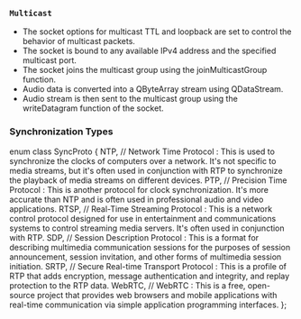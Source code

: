 
### `Multicast`

- The socket options for multicast TTL and loopback are set to control the behavior of multicast packets.
- The socket is bound to any available IPv4 address and the specified multicast port.
- The socket joins the multicast group using the joinMulticastGroup function.
- Audio data is converted into a QByteArray stream using QDataStream.
- Audio stream is then sent to the multicast group using the writeDatagram function of the socket. 



### Synchronization Types


enum class SyncProto {
    NTP,       // Network Time Protocol : This is used to synchronize the clocks of computers over a network. It's not specific to media streams, but it's often used in conjunction with RTP to synchronize the playback of media streams on different devices.
    PTP,       // Precision Time Protocol : This is another protocol for clock synchronization. It's more accurate than NTP and is often used in professional audio and video applications.
    RTSP,      // Real-Time Streaming Protocol : This is a network control protocol designed for use in entertainment and communications systems to control streaming media servers. It's often used in conjunction with RTP.
    SDP,       // Session Description Protocol : This is a format for describing multimedia communication sessions for the purposes of session announcement, session invitation, and other forms of multimedia session initiation.
    SRTP,      // Secure Real-time Transport Protocol : This is a profile of RTP that adds encryption, message authentication and integrity, and replay protection to the RTP data.
    WebRTC,    // WebRTC : This is a free, open-source project that provides web browsers and mobile applications with real-time communication via simple application programming interfaces.
};